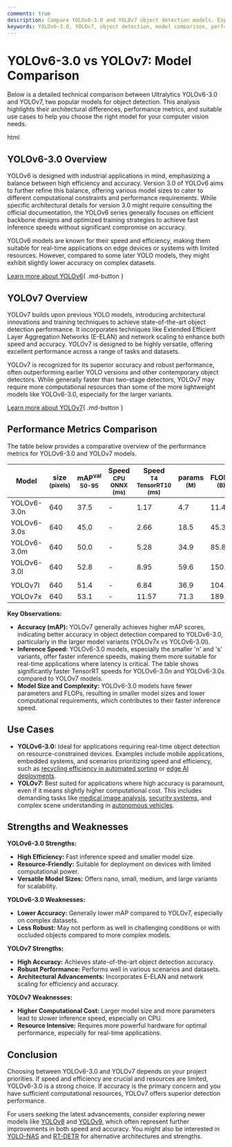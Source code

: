 ```yaml
---
comments: true
description: Compare YOLOv6-3.0 and YOLOv7 object detection models. Explore strengths, weaknesses, performance metrics, and use cases for optimal selection.
keywords: YOLOv6-3.0, YOLOv7, object detection, model comparison, performance metrics, real-time AI, computer vision, Ultralytics, machine learning models
---
```


# YOLOv6-3.0 vs YOLOv7: Model Comparison

Below is a detailed technical comparison between Ultralytics YOLOv6-3.0 and YOLOv7, two popular models for object detection. This analysis highlights their architectural differences, performance metrics, and suitable use cases to help you choose the right model for your computer vision needs.

html

<script async src="https://cdn.jsdelivr.net/npm/chart.js@3.9.1/dist/chart.min.js"></script>
<script defer src="../../javascript/benchmark.js"></script>

<canvas id="modelComparisonChart" width="1024" height="400" active-models='["YOLOv6-3.0", "YOLOv7"]'></canvas>

## YOLOv6-3.0 Overview

YOLOv6 is designed with industrial applications in mind, emphasizing a balance between high efficiency and accuracy. Version 3.0 of YOLOv6 aims to further refine this balance, offering various model sizes to cater to different computational constraints and performance requirements. While specific architectural details for version 3.0 might require consulting the official documentation, the YOLOv6 series generally focuses on efficient backbone designs and optimized training strategies to achieve fast inference speeds without significant compromise on accuracy.

YOLOv6 models are known for their speed and efficiency, making them suitable for real-time applications on edge devices or systems with limited resources. However, compared to some later YOLO models, they might exhibit slightly lower accuracy on complex datasets.

[Learn more about YOLOv6](https://docs.ultralytics.com/models/yolov6/){ .md-button }

## YOLOv7 Overview

YOLOv7 builds upon previous YOLO models, introducing architectural innovations and training techniques to achieve state-of-the-art object detection performance. It incorporates techniques like Extended Efficient Layer Aggregation Networks (E-ELAN) and network scaling to enhance both speed and accuracy. YOLOv7 is designed to be highly versatile, offering excellent performance across a range of tasks and datasets.

YOLOv7 is recognized for its superior accuracy and robust performance, often outperforming earlier YOLO versions and other contemporary object detectors. While generally faster than two-stage detectors, YOLOv7 may require more computational resources than some of the more lightweight models like YOLOv6-3.0, especially for the larger variants.

[Learn more about YOLOv7](https://docs.ultralytics.com/models/yolov7/){ .md-button }

## Performance Metrics Comparison

The table below provides a comparative overview of the performance metrics for YOLOv6-3.0 and YOLOv7 models.

| Model       | size<br><sup>(pixels) | mAP<sup>val<br>50-95 | Speed<br><sup>CPU ONNX<br>(ms) | Speed<br><sup>T4 TensorRT10<br>(ms) | params<br><sup>(M) | FLOPs<br><sup>(B) |
| ----------- | --------------------- | -------------------- | ------------------------------ | ----------------------------------- | ------------------ | ----------------- |
| YOLOv6-3.0n | 640                   | 37.5                 | -                              | 1.17                                | 4.7                | 11.4              |
| YOLOv6-3.0s | 640                   | 45.0                 | -                              | 2.66                                | 18.5               | 45.3              |
| YOLOv6-3.0m | 640                   | 50.0                 | -                              | 5.28                                | 34.9               | 85.8              |
| YOLOv6-3.0l | 640                   | 52.8                 | -                              | 8.95                                | 59.6               | 150.7             |
|             |                       |                      |                                |                                     |                    |                   |
| YOLOv7l     | 640                   | 51.4                 | -                              | 6.84                                | 36.9               | 104.7             |
| YOLOv7x     | 640                   | 53.1                 | -                              | 11.57                               | 71.3               | 189.9             |

**Key Observations:**

- **Accuracy (mAP):** YOLOv7 generally achieves higher mAP scores, indicating better accuracy in object detection compared to YOLOv6-3.0, particularly in the larger model variants (YOLOv7x vs YOLOv6-3.0l).
- **Inference Speed:** YOLOv6-3.0 models, especially the smaller 'n' and 's' variants, offer faster inference speeds, making them more suitable for real-time applications where latency is critical. The table shows significantly faster TensorRT speeds for YOLOv6-3.0n and YOLOv6-3.0s compared to YOLOv7 models.
- **Model Size and Complexity:** YOLOv6-3.0 models have fewer parameters and FLOPs, resulting in smaller model sizes and lower computational requirements, which contributes to their faster inference speed.

## Use Cases

- **YOLOv6-3.0:** Ideal for applications requiring real-time object detection on resource-constrained devices. Examples include mobile applications, embedded systems, and scenarios prioritizing speed and efficiency, such as [recycling efficiency in automated sorting](https://www.ultralytics.com/blog/recycling-efficiency-the-power-of-vision-ai-in-automated-sorting) or [edge AI deployments](https://www.ultralytics.com/glossary/edge-ai).
- **YOLOv7:** Best suited for applications where high accuracy is paramount, even if it means slightly higher computational cost. This includes demanding tasks like [medical image analysis](https://www.ultralytics.com/glossary/medical-image-analysis), [security systems](https://www.ultralytics.com/blog/computer-vision-for-theft-prevention-enhancing-security), and complex scene understanding in [autonomous vehicles](https://www.ultralytics.com/solutions/ai-in-self-driving).

## Strengths and Weaknesses

**YOLOv6-3.0 Strengths:**

- **High Efficiency:** Fast inference speed and smaller model size.
- **Resource-Friendly:** Suitable for deployment on devices with limited computational power.
- **Versatile Model Sizes:** Offers nano, small, medium, and large variants for scalability.

**YOLOv6-3.0 Weaknesses:**

- **Lower Accuracy:** Generally lower mAP compared to YOLOv7, especially on complex datasets.
- **Less Robust:** May not perform as well in challenging conditions or with occluded objects compared to more complex models.

**YOLOv7 Strengths:**

- **High Accuracy:** Achieves state-of-the-art object detection accuracy.
- **Robust Performance:** Performs well in various scenarios and datasets.
- **Architectural Advancements:** Incorporates E-ELAN and network scaling for efficiency and accuracy.

**YOLOv7 Weaknesses:**

- **Higher Computational Cost:** Larger model size and more parameters lead to slower inference speed, especially on CPU.
- **Resource Intensive:** Requires more powerful hardware for optimal performance, especially for real-time applications.

## Conclusion

Choosing between YOLOv6-3.0 and YOLOv7 depends on your project priorities. If speed and efficiency are crucial and resources are limited, YOLOv6-3.0 is a strong choice. If accuracy is the primary concern and you have sufficient computational resources, YOLOv7 offers superior detection performance.

For users seeking the latest advancements, consider exploring newer models like [YOLOv8](https://docs.ultralytics.com/models/yolov8/) and [YOLOv9](https://docs.ultralytics.com/models/yolov9/), which often represent further improvements in both speed and accuracy. You might also be interested in [YOLO-NAS](https://docs.ultralytics.com/models/yolo-nas/) and [RT-DETR](https://docs.ultralytics.com/models/rtdetr/) for alternative architectures and strengths.
